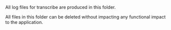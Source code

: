 All log files for transcribe are produced in this folder.

All files in this folder can be deleted without impacting any functional impact to the application.
